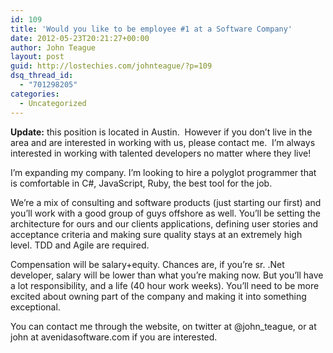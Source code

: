 ```yaml
---
id: 109
title: 'Would you like to be employee #1 at a Software Company'
date: 2012-05-23T20:21:27+00:00
author: John Teague
layout: post
guid: http://lostechies.com/johnteague/?p=109
dsq_thread_id:
  - "701298205"
categories:
  - Uncategorized
---
```

**Update:** this position is located in Austin.  However if you don&#8217;t live in the area and are interested in working with us, please contact me.  I&#8217;m always interested in working with talented developers no matter where they live!

I&#8217;m expanding my company. I&#8217;m looking to hire a polyglot programmer that is comfortable in C#, JavaScript, Ruby, the best tool for the job.

We&#8217;re a mix of consulting and software products (just starting our first) and you&#8217;ll work with a good group of guys offshore as well. You&#8217;ll be setting the architecture for ours and our clients applications, defining user stories and acceptance criteria and making sure quality stays at an extremely high level. TDD and Agile are required.

Compensation will be salary+equity. Chances are, if you&#8217;re sr. .Net developer, salary will be lower than what you&#8217;re making now. But you&#8217;ll have a lot responsibility, and a life (40 hour work weeks). You&#8217;ll need to be more excited about owning part of the company and making it into something exceptional.

You can contact me through the website, on twitter at @john_teague, or at john at avenidasoftware.com if you are interested.
